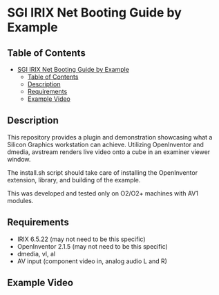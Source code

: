 # SGI IRIX Net Booting Guide by Example

## Table of Contents
- [SGI IRIX Net Booting Guide by Example](#sgi-irix-net-booting-guide-by-example)
  - [Table of Contents](#table-of-contents)
  - [Description](#description)
  - [Requirements](#requirements)
  - [Example Video](#example-video)

## Description

This repository provides a plugin and demonstration showcasing what a Silicon 
Graphics workstation can achieve.  Utilizing OpenInventor and dmedia, avstream 
renders live video onto a cube in an examiner viewer window.

The install.sh script should take care of installing the OpenInventor extension, library, and building of the example.

This was developed and tested only on O2/O2+ machines with AV1 modules.

## Requirements

- IRIX 6.5.22 (may not need to be this specific)
- OpenInventor 2.1.5 (may not need to be this specific)
- dmedia, vl, al
- AV input (component video in, analog audio L and R)

## Example Video